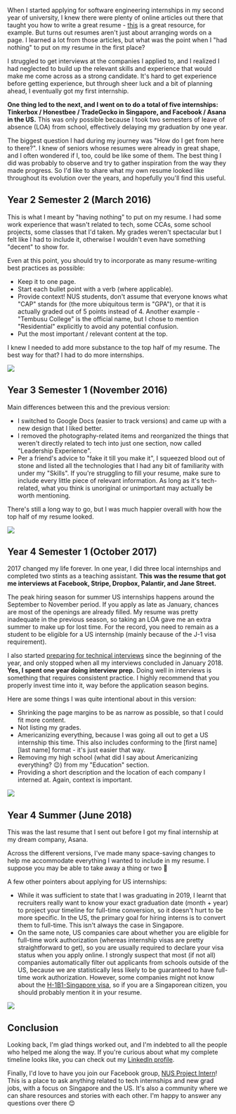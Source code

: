 When I started applying for software engineering internships in my second year of university, I knew there were plenty of online articles out there that taught you how to write a great resume - [this](https://github.com/yangshun/tech-interview-handbook/blob/master/non-technical/resume.md) is a great resource, for example. But turns out resumes aren't just about arranging words on a page. I learned a lot from those articles, but what was the point when I "had nothing" to put on my resume in the first place?

I struggled to get interviews at the companies I applied to, and I realized I had neglected to build up the relevant skills and experience that would make me come across as a strong candidate. It's hard to get experience before getting experience, but through sheer luck and a bit of planning ahead, I eventually got my first internship.

**One thing led to the next, and I went on to do a total of five internships: Tinkerbox / Honestbee / TradeGecko in Singapore, and Facebook / Asana in the US.** This was only possible because I took two semesters of leave of absence (LOA) from school, effectively delaying my graduation by one year.

The biggest question I had during my journey was "How do I get from here to there?". I knew of seniors whose resumes were already in great shape, and I often wondered if I, too, could be like some of them. The best thing I did was probably to observe and try to gather inspiration from the way they made progress. So I'd like to share what my own resume looked like throughout its evolution over the years, and hopefully you'll find this useful.


## Year 2 Semester 2 (March 2016)

This is what I meant by "having nothing" to put on my resume. I had some work experience that wasn't related to tech, some CCAs, some school projects, some classes that I'd taken. My grades weren't spectacular but I felt like I had to include it, otherwise I wouldn't even have something "decent" to show for.

Even at this point, you should try to incorporate as many resume-writing best practices as possible:
- Keep it to one page.
- Start each bullet point with a verb (where applicable).
- Provide context! NUS students, don't assume that everyone knows what "CAP" stands for (the more ubiquitous term is "GPA"), or that it is actually graded out of 5 points instead of 4. Another example - "Tembusu College" is the official name, but I chose to mention "Residential" explicitly to avoid any potential confusion.
- Put the most important / relevant content at the top.

I knew I needed to add more substance to the top half of my resume. The best way for that? I had to do more internships.

![](Y2S2%20(March%202016).png)


## Year 3 Semester 1 (November 2016)

Main differences between this and the previous version:
- I switched to Google Docs (easier to track versions) and came up with a new design that I liked better.
- I removed the photography-related items and reorganized the things that weren't directly related to tech into just one section, now called "Leadership Experience".
- Per a friend's advice to "fake it till you make it", I squeezed blood out of stone and listed all the technologies that I had any bit of familiarity with under my "Skills". If you're struggling to fill your resume, make sure to include every little piece of relevant information. As long as it's tech-related, what you think is unoriginal or unimportant may actually be worth mentioning.

There's still a long way to go, but I was much happier overall with how the top half of my resume looked.

![](Y3S1%20(November%202016).png)


## Year 4 Semester 1 (October 2017)

2017 changed my life forever. In one year, I did three local internships and completed two stints as a teaching assistant. **This was the resume that got me interviews at Facebook, Stripe, Dropbox, Palantir, and Jane Street.**

The peak hiring season for summer US internships happens around the September to November period. If you apply as late as January, chances are most of the openings are already filled. My resume was pretty inadequate in the previous season, so taking an LOA gave me an extra summer to make up for lost time. For the record, you need to remain as a student to be eligible for a US internship (mainly because of the J-1 visa requirement).

I also started [preparing for technical interviews](https://github.com/yangshun/tech-interview-handbook/) since the beginning of the year, and only stopped when all my interviews concluded in January 2018. **Yes, I spent one year doing interview prep.** Doing well in interviews is something that requires consistent practice. I highly recommend that you properly invest time into it, way before the application season begins.

Here are some things I was quite intentional about in this version:
- Shrinking the page margins to be as narrow as possible, so that I could fit more content.
- Not listing my grades.
- Americanizing everything, because I was going all out to get a US internship this time. This also includes conforming to the [first name] [last name] format - it's just easier that way.
- Removing my high school (what did I say about Americanizing everything? 😉) from my "Education" section.
- Providing a short description and the location of each company I interned at. Again, context is important.

![](Y4S1%20(October%202017).png)


## Year 4 Summer (June 2018)

This was the last resume that I sent out before I got my final internship at my dream company, Asana.

Across the different versions, I've made many space-saving changes to help me accommodate everything I wanted to include in my resume. I suppose you may be able to take away a thing or two 🙂

A few other pointers about applying for US internships:
- While it was sufficient to state that I was graduating in 2019, I learnt that recruiters really want to know your exact graduation date (month + year) to project your timeline for full-time conversion, so it doesn't hurt to be more specific. In the US, the primary goal for hiring interns is to convert them to full-time. This isn't always the case in Singapore.
- On the same note, US companies care about whether you are eligible for full-time work authorization (whereas internship visas are pretty straightforward to get), so you are usually required to declare your visa status when you apply online. I strongly suspect that most (if not all) companies automatically filter out applicants from schools outside of the US, because we are statistically less likely to be guaranteed to have full-time work authorization. However, some companies might not know about the [H-1B1-Singapore visa](https://en.wikipedia.org/wiki/H-1B1_visa), so if you are a Singaporean citizen, you should probably mention it in your resume.

![](Y4Summer%20(June%202018).png)


## Conclusion

Looking back, I'm glad things worked out, and I'm indebted to all the people who helped me along the way. If you're curious about what my complete timeline looks like, you can check out my [LinkedIn profile](https://www.linkedin.com/in/luyangkenneth/).

Finally, I'd love to have you join our Facebook group, [NUS Project Intern](https://www.facebook.com/groups/2329473803976246/)! This is a place to ask anything related to tech internships and new grad jobs, with a focus on Singapore and the US. It's also a community where we can share resources and stories with each other. I'm happy to answer any questions over there 😊
